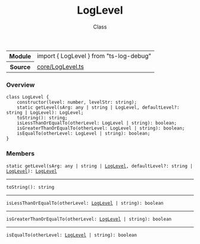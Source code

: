 <header class="symbol-info-header">    <h1 id="loglevel">LogLevel</h1>    <label class="symbol-info-type-label class">Class</label>      </header>
<section class="symbol-info">      <table class="is-full-width">        <tbody>        <tr>          <th>Module</th>          <td>            <div class="lang-typescript">                <span class="token keyword">import</span> { LogLevel }                 <span class="token keyword">from</span>                 <span class="token string">"ts-log-debug"</span>                            </div>          </td>        </tr>        <tr>          <th>Source</th>          <td>            <a href="https://github.com/romakita/log-debug/blob/v4.0.4/src/core/LogLevel.ts#L0-L0">                core/LogLevel.ts            </a>        </td>        </tr>                </tbody>      </table>    </section>

### Overview

<pre><code class="typescript-lang"><span class="token keyword">class</span> LogLevel <span class="token punctuation">{</span>
    <span class="token keyword">constructor</span><span class="token punctuation">(</span>level<span class="token punctuation">:</span> <span class="token keyword">number</span><span class="token punctuation">,</span> levelStr<span class="token punctuation">:</span> <span class="token keyword">string</span><span class="token punctuation">)</span><span class="token punctuation">;</span>
    <span class="token keyword">static</span> <span class="token function">getLevel</span><span class="token punctuation">(</span>sArg<span class="token punctuation">:</span> <span class="token keyword">any</span> | <span class="token keyword">string</span> | LogLevel<span class="token punctuation">,</span> defaultLevel?<span class="token punctuation">:</span> <span class="token keyword">string</span> | LogLevel<span class="token punctuation">)</span><span class="token punctuation">:</span> LogLevel<span class="token punctuation">;</span>
    <span class="token function">toString</span><span class="token punctuation">(</span><span class="token punctuation">)</span><span class="token punctuation">:</span> <span class="token keyword">string</span><span class="token punctuation">;</span>
    <span class="token function">isLessThanOrEqualTo</span><span class="token punctuation">(</span>otherLevel<span class="token punctuation">:</span> LogLevel | <span class="token keyword">string</span><span class="token punctuation">)</span><span class="token punctuation">:</span> <span class="token keyword">boolean</span><span class="token punctuation">;</span>
    <span class="token function">isGreaterThanOrEqualTo</span><span class="token punctuation">(</span>otherLevel<span class="token punctuation">:</span> LogLevel | <span class="token keyword">string</span><span class="token punctuation">)</span><span class="token punctuation">:</span> <span class="token keyword">boolean</span><span class="token punctuation">;</span>
    <span class="token function">isEqualTo</span><span class="token punctuation">(</span>otherLevel<span class="token punctuation">:</span> LogLevel | <span class="token keyword">string</span><span class="token punctuation">)</span><span class="token punctuation">:</span> <span class="token keyword">boolean</span><span class="token punctuation">;</span>
<span class="token punctuation">}</span></code></pre>

### Members

<div class="method-overview"><pre><code class="typescript-lang"><span class="token keyword">static</span> <span class="token function">getLevel</span><span class="token punctuation">(</span>sArg<span class="token punctuation">:</span> <span class="token keyword">any</span> | <span class="token keyword">string</span> | <a href="#api/common/core/loglevel"><span class="token">LogLevel</span></a><span class="token punctuation">,</span> defaultLevel?<span class="token punctuation">:</span> <span class="token keyword">string</span> | <a href="#api/common/core/loglevel"><span class="token">LogLevel</span></a><span class="token punctuation">)</span><span class="token punctuation">:</span> <a href="#api/common/core/loglevel"><span class="token">LogLevel</span></a></code></pre></div>
<hr />
<div class="method-overview"><pre><code class="typescript-lang"><span class="token function">toString</span><span class="token punctuation">(</span><span class="token punctuation">)</span><span class="token punctuation">:</span> <span class="token keyword">string</span></code></pre></div>
<hr />
<div class="method-overview"><pre><code class="typescript-lang"><span class="token function">isLessThanOrEqualTo</span><span class="token punctuation">(</span>otherLevel<span class="token punctuation">:</span> <a href="#api/common/core/loglevel"><span class="token">LogLevel</span></a> | <span class="token keyword">string</span><span class="token punctuation">)</span><span class="token punctuation">:</span> <span class="token keyword">boolean</span></code></pre></div>
<hr />
<div class="method-overview"><pre><code class="typescript-lang"><span class="token function">isGreaterThanOrEqualTo</span><span class="token punctuation">(</span>otherLevel<span class="token punctuation">:</span> <a href="#api/common/core/loglevel"><span class="token">LogLevel</span></a> | <span class="token keyword">string</span><span class="token punctuation">)</span><span class="token punctuation">:</span> <span class="token keyword">boolean</span></code></pre></div>
<hr />
<div class="method-overview"><pre><code class="typescript-lang"><span class="token function">isEqualTo</span><span class="token punctuation">(</span>otherLevel<span class="token punctuation">:</span> <a href="#api/common/core/loglevel"><span class="token">LogLevel</span></a> | <span class="token keyword">string</span><span class="token punctuation">)</span><span class="token punctuation">:</span> <span class="token keyword">boolean</span></code></pre></div>
